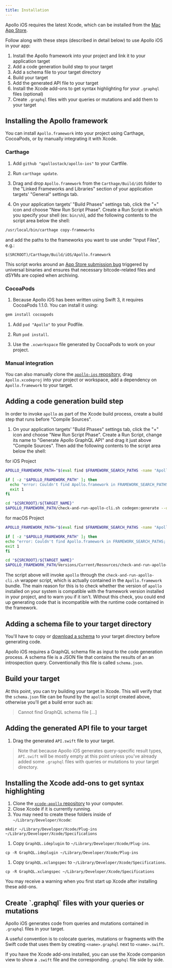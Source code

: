 ```yaml
---
title: Installation
---
```


Apollo iOS requires the latest Xcode, which can be installed from the [Mac App Store](http://appstore.com/mac/apple/xcode).

Follow along with these steps (described in detail below) to use Apollo iOS in your app:

1. Install the Apollo framework into your project and link it to your application target
1. Add a code generation build step to your target
1. Add a schema file to your target directory
1. Build your target
1. Add the generated API file to your target
1. Install the Xcode add-ons to get syntax highlighting for your `.graphql` files (optional)
1. Create `.graphql` files with your queries or mutations and add them to your target

<h2 id="installing-framework">Installing the Apollo framework</h2>

You can install `Apollo.framework` into your project using Carthage, CocoaPods, or by manually integrating it with Xcode.

### Carthage

1. Add `github "apollostack/apollo-ios"` to your Cartfile.

1. Run `carthage update`.

1. Drag and drop `Apollo.framework` from the `Carthage/Build/iOS` folder to the "Linked Frameworks and Libraries" section of your application targets' "General" settings tab.

1. On your application targets’ "Build Phases" settings tab, click the "+" icon and choose "New Run Script Phase". Create a Run Script in which you specify your shell (ex: `bin/sh`), add the following contents to the script area below the shell:

 ```sh
 /usr/local/bin/carthage copy-frameworks
 ```

 and add the paths to the frameworks you want to use under "Input Files", e.g.:

 ```
 $(SRCROOT)/Carthage/Build/iOS/Apollo.framework
 ```
 This script works around an [App Store submission bug](http://www.openradar.me/radar?id=6409498411401216) triggered by universal binaries and ensures that necessary bitcode-related files and dSYMs are copied when archiving.

### CocoaPods

 1. Because Apollo iOS has been written using Swift 3, it requires CocoaPods 1.1.0. You can install it using:

 ```sh
 gem install cocoapods
 ```

 1. Add `pod "Apollo"` to your Podfile.

 1. Run `pod install`.

 1. Use the `.xcworkspace` file generated by CocoaPods to work on your project.

### Manual integration

You can also manually clone the [`apollo-ios` repository](https://github.com/apollostack/apollo-ios), drag `Apollo.xcodeproj` into your project or workspace, add a dependency on `Apollo.framework` to your target.

<h2 id="adding-build-step">Adding a code generation build step</h2>

In order to invoke `apollo` as part of the Xcode build process, create a build step that runs before "Compile Sources".

1. On your application targets’ "Build Phases" settings tab, click the "+" icon and choose "New Run Script Phase". Create a Run Script, change its name to "Generate Apollo GraphQL API" and drag it just above "Compile Sources". Then add the following contents to the script area below the shell:

for iOS Project
```sh
APOLLO_FRAMEWORK_PATH="$(eval find $FRAMEWORK_SEARCH_PATHS -name "Apollo.framework" -maxdepth 1)"

if [ -z "$APOLLO_FRAMEWORK_PATH" ]; then
  echo "error: Couldn't find Apollo.framework in FRAMEWORK_SEARCH_PATHS; make sure to add the framework to your project."
  exit 1
fi

cd "${SRCROOT}/${TARGET_NAME}"
$APOLLO_FRAMEWORK_PATH/check-and-run-apollo-cli.sh codegen:generate --queries="$(find . -name '*.graphql')" --schema=schema.json API.swift
```
for macOS Project
```sh
APOLLO_FRAMEWORK_PATH="$(eval find $FRAMEWORK_SEARCH_PATHS -name "Apollo.framework" -maxdepth 1)"

if [ -z "$APOLLO_FRAMEWORK_PATH" ]; then
echo "error: Couldn't find Apollo.framework in FRAMEWORK_SEARCH_PATHS; make sure to add the framework to your project."
exit 1
fi

cd "${SRCROOT}/${TARGET_NAME}"
$APOLLO_FRAMEWORK_PATH/Versions/Current/Resources/check-and-run-apollo-cli.sh codegen:generate --queries="$(find . -name '*.graphql')" --schema=schema.json API.swift
```



The script above will invoke `apollo` through the `check-and-run-apollo-cli.sh` wrapper script, which is actually contained in the `Apollo.framework` bundle. The main reason for this is to check whether the version of `apollo` installed on your system is compatible with the framework version installed in your project, and to warn you if it isn't. Without this check, you could end up generating code that is incompatible with the runtime code contained in the framework.

<h2 id="adding-schema">Adding a schema file to your target directory</h2>

You'll have to copy or [download a schema](downloading-schema.html) to your target directory before generating code.

Apollo iOS requires a GraphQL schema file as input to the code generation process. A schema file is a JSON file that contains the results of an an introspection query. Conventionally this file is called `schema.json`.  

<h2 id="building-target">Build your target</h2>

At this point, you can try building your target in Xcode.  This will verify that the `schema.json` file can be found by the `apollo` script created above, otherwise you'll get a build error such as:
> Cannot find GraphQL schema file [...]

<h2 id="adding-generated-api">Adding the generated API file to your target</h2>

1. Drag the generated `API.swift` file to your target.

> Note that because Apollo iOS generates query-specific result types, `API.swift` will be mostly empty at this point unless you've already added some `.graphql` files with queries or mutations to your target directory.

<h2 id="installing-xcode-add-ons">Installing the Xcode add-ons to get syntax highlighting</h2>

1. Clone the [`xcode-apollo` repository](https://github.com/apollostack/xcode-apollo) to your computer.
1. Close Xcode if it is currently running.
1. You may need to create these folders inside of `~/Library/Developer/Xcode`:

 `mkdir ~/Library/Developer/Xcode/Plug-ins ~/Library/Developer/Xcode/Specifications`

1. Copy `GraphQL.ideplugin` to `~/Library/Developer/Xcode/Plug-ins`.

 `cp -R GraphQL.ideplugin ~/Library/Developer/Xcode/Plug-ins`

1. Copy `GraphQL.xclangspec` to `~/Library/Developer/Xcode/Specifications`.

 `cp -R GraphQL.xclangspec ~/Library/Developer/Xcode/Specifications`

You may receive a warning when you first start up Xcode after installing these add-ons.

<h2 id="creating-query-documents">Create `.graphql` files with your queries or mutations</h2>

Apollo iOS generates code from queries and mutations contained in `.graphql` files in your target.

A useful convention is to colocate queries, mutations or fragments with the Swift code that uses them by creating `<name>.graphql` next to `<name>.swift`.

If you have the Xcode add-ons installed, you can use the Xcode companion view to show a `.swift` file and the corresponding `.graphql` file side by side.
